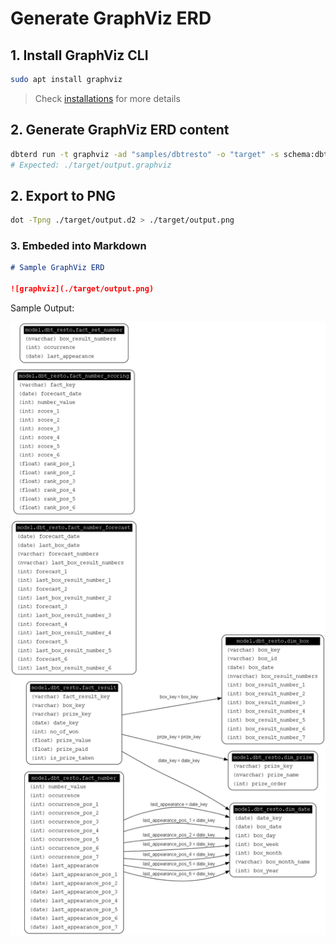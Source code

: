 # Generate GraphViz ERD

## 1. Install GraphViz CLI

```bash
sudo apt install graphviz
```

> Check [installations](https://graphviz.org/download/#linux) for more details

## 2. Generate GraphViz ERD content

```bash
dbterd run -t graphviz -ad "samples/dbtresto" -o "target" -s schema:dbt.mart
# Expected: ./target/output.graphviz
```

## 2. Export to PNG

```bash
dot -Tpng ./target/output.d2 > ./target/output.png
```

### 3. Embeded into Markdown

```markdown
# Sample GraphViz ERD

![graphviz](./target/output.png)
```

Sample Output:

![graphviz](https://raw.githubusercontent.com/datnguye/dbterd/main/samples/dbtresto/graphviz.png)
